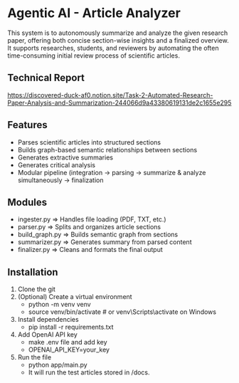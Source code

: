 # Agentic AI - Article Analyzer

This system is to autonomously summarize and analyze the given research paper, offering both concise section-wise insights and a finalized overview. 
It supports researches, students, and reviewers by automating the often time-consuming initial review process of scientific articles.


## Technical Report
https://discovered-duck-af0.notion.site/Task-2-Automated-Research-Paper-Analysis-and-Summarization-244066d9a43380619131de2c1655e295


## Features
- Parses scientific articles into structured sections
- Builds graph-based semantic relationships between sections
- Generates extractive summaries
- Generates critical analysis
- Modular pipeline (integration -> parsing -> summarize & analyze simultaneously -> finalization


## Modules
- ingester.py	=> Handles file loading (PDF, TXT, etc.)
- parser.py	=> Splits and organizes article sections
- build_graph.py => Builds semantic graph from sections
- summarizer.py => Generates summary from parsed content
- finalizer.py => Cleans and formats the final output


## Installation
1. Clone the git
2. (Optional) Create a virtual environment
   - python -m venv venv
   - source venv/bin/activate  # or venv\Scripts\activate on Windows
3. Install dependencies
   - pip install -r requirements.txt
4. Add OpenAI API key
   - make .env file and add key
   - OPENAI_API_KEY=your_key
4. Run the file
   - python app/main.py
   - It will run the test articles stored in /docs.

